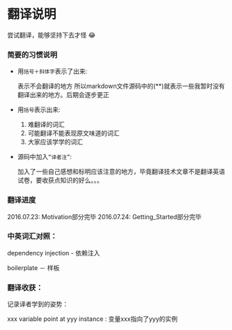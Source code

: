 # 翻译说明
尝试翻译，能够坚持下去才怪 😂

### 简要的习惯说明
- 用`括号＋斜体字`表示了出来: 

    表示不会翻译的地方
    所以markdown文件源码中的(**)就表示一些我暂时没有翻译出来的地方。后期会逐步更正

- 用`括号`表示出来: 
    1. 难翻译的词汇
    2. 可能翻译不能表现原文味道的词汇
    3. 大家应该学学的词汇

- 源码中加入`“译者注”`: 
    
    加入了一些自己感想和标明应该注意的地方，毕竟翻译技术文章不是翻译英语试卷，要收获点知识的好么。。。


### 翻译进度
2016.07.23: Motivation部分完毕
2016.07.24: Getting_Started部分完毕

### 中英词汇对照：

dependency injection - 依赖注入

boilerplate － 样板

### 翻译收获：
记录译者学到的姿势：

xxx variable point at yyy instance : 变量xxx指向了yyy的实例

